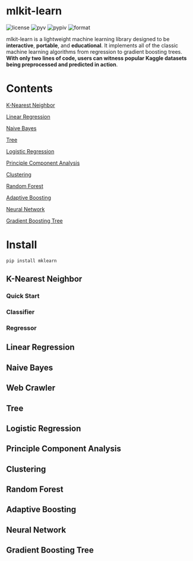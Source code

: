 mlkit-learn
===========
![license](https://img.shields.io/github/license/ryanxjhan/mlkit-learn.svg)
![pyv](https://img.shields.io/pypi/pyversions/mklearn.svg)
![pypiv](https://img.shields.io/pypi/v/mklearn.svg?color=green)
![format](https://img.shields.io/pypi/format/mklearn.svg)

mlkit-learn is a lightweight machine learning library designed to be **interactive**, **portable**, and **educational**. It implements all of the classic machine learning algorithms from regression to gradient boosting trees. **With only two lines of code, users can witness popular Kaggle datasets being preprocessed and predicted in action**.

Contents
===========
[K-Nearest Neighbor](#k-nearest-neightbor)

[Linear Regression](#linear-regression)

[Naive Bayes](#naive-bayes)

[Tree](#tree)

[Logistic Regression](#logistic-regression)

[Principle Component Analysis](#principle-component-analysis)

[Clustering](#clustering)

[Random Forest](#random-forest)

[Adaptive Boosting](#adaptive-boosting)

[Neural Network](#neural-network)

[Gradient Boosting Tree](#gradient-boosting-tree)


Install
===========
`pip install mklearn`

## K-Nearest Neighbor
### Quick Start
### Classifier
### Regressor

## Linear Regression
## Naive Bayes
## Web Crawler
## Tree
## Logistic Regression
## Principle Component Analysis
## Clustering
## Random Forest
## Adaptive Boosting
## Neural Network
## Gradient Boosting Tree




